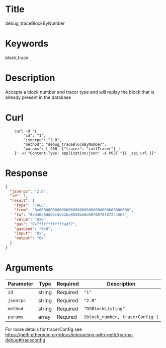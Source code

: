# Title

debug_traceBlockByNumber

# Keywords

block,trace

# Description

Accepts a block number and tracer type and will replay the block that is already present in the database

# Curl

```shell
    curl -d '{
        "id": "1",
        "jsonrpc": "2.0",
        "method": "debug_traceBlockByNumber",
        "params": [ 200, {"tracer": "callTracer"} ]
    }' -H "Content-Type: application/json" -X POST "{{ _api_url }}"
```

# Response

```json
{
  "jsonrpc": "2.0",
  "id": 1,
  "result": {
    "type": "CALL",
    "from": "0x0000000000000000000000000000000000000000",
    "to": "0xd46e8dd67c5d32be8058bb8eb970870f07244567",
    "value": "0x0",
    "gas": "0x7fffffffffffadf7",
    "gasUsed": "0x0",
    "input": "0x",
    "output": "0x"
  }
}
```


# Arguments

| Parameter | Type   | Required | Description                     |
|-----------|--------|----------|---------------------------------|
| `id`      | string | Required | `"1"`                           |
| `jsonrpc` | string | Required | `"2.0"`                         |
| `method`  | string | Required | `"DSBlockListing"`              |
| `params`  | array  | Requred  | `[block_number, tracerConfig ]` |

For more details for tracerConfig see https://geth.ethereum.org/docs/interacting-with-geth/rpc/ns-debug#traceconfig

